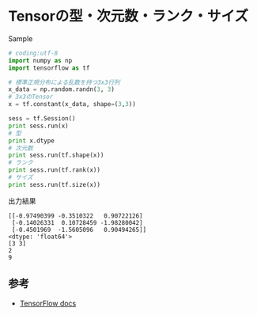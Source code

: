 # Tensorの型・次元数・ランク・サイズ

Sample

```python
# coding:utf-8
import numpy as np
import tensorflow as tf

# 標準正規分布による乱数を持つ3x3行列
x_data = np.random.randn(3, 3)
# 3x3のTensor
x = tf.constant(x_data, shape=(3,3))

sess = tf.Session()
print sess.run(x)
# 型
print x.dtype
# 次元数
print sess.run(tf.shape(x))
# ランク
print sess.run(tf.rank(x))
# サイズ
print sess.run(tf.size(x))
```

出力結果

```shell
[[-0.97490399 -0.3510322   0.90722126]
 [-0.14026331  0.10728459 -1.98280042]
 [-0.4501969  -1.5605096   0.90494265]]
<dtype: 'float64'>
[3 3]
2
9
```

## 参考

* [TensorFlow docs](https://www.tensorflow.org/versions/master/resources/dims_types.html)
